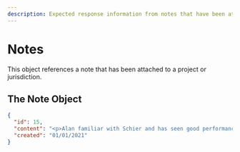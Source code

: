 ```yaml
---
description: Expected response information from notes that have been attached to either a jurisdiction or project
---
```


# Notes

This object references a note that has been attached to a project or jurisdiction.

## The Note Object

```json
{
  "id": 15,
  "content": "<p>Alan familiar with Schier and has seen good performance in our products. Base requirement is 1000-gallons across the board - unless there are space constraints, he cannot accept less. This project initially submitted with 4000-gallons GI volume, but can accept GB-1000. All kitchen-area fixtures to GW. No sampling port required. Interior not allowable.</p>",
  "created": "01/01/2021"
}
```
